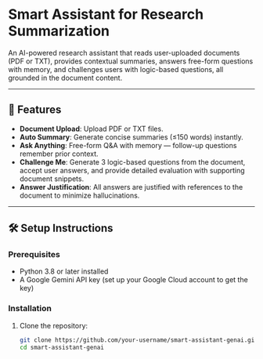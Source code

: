 # Smart Assistant for Research Summarization

An AI-powered research assistant that reads user-uploaded documents (PDF or TXT), provides contextual summaries, answers free-form questions with memory, and challenges users with logic-based questions, all grounded in the document content.

---

## 🚀 Features

- **Document Upload**: Upload PDF or TXT files.
- **Auto Summary**: Generate concise summaries (≤150 words) instantly.
- **Ask Anything**: Free-form Q&A with memory — follow-up questions remember prior context.
- **Challenge Me**: Generate 3 logic-based questions from the document, accept user answers, and provide detailed evaluation with supporting document snippets.
- **Answer Justification**: All answers are justified with references to the document to minimize hallucinations.

---

## 🛠️ Setup Instructions

### Prerequisites

- Python 3.8 or later installed
- A Google Gemini API key (set up your Google Cloud account to get the key)

### Installation

1. Clone the repository:
   ```bash
   git clone https://github.com/your-username/smart-assistant-genai.git
   cd smart-assistant-genai

